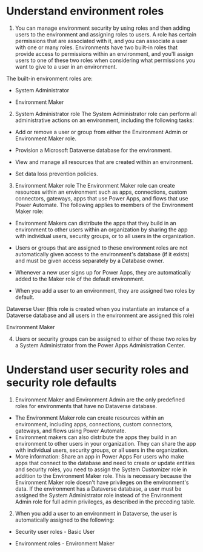 # Understand environment roles

1. You can manage environment security by using roles and then adding users to
   the environment and assigning roles to users. A role has certain permissions
   that are associated with it, and you can associate a user with one or many
   roles. Environments have two built-in roles that provide access to
   permissions within an environment, and you'll assign users to one of these
   two roles when considering what permissions you want to give to a user in an
   environment.

The built-in environment roles are:

- System Administrator

- Environment Maker

2. System Administrator role The System Administrator role can perform all
   administrative actions on an environment, including the following tasks:

- Add or remove a user or group from either the Environment Admin or Environment
  Maker role.

- Provision a Microsoft Dataverse database for the environment.

- View and manage all resources that are created within an environment.

- Set data loss prevention policies.

3. Environment Maker role The Environment Maker role can create resources within
   an environment such as apps, connections, custom connectors, gateways, apps
   that use Power Apps, and flows that use Power Automate. The following applies
   to members of the Environment Maker role:

- Environment Makers can distribute the apps that they build in an environment
  to other users within an organization by sharing the app with individual
  users, security groups, or to all users in the organization.

- Users or groups that are assigned to these environment roles are not
  automatically given access to the environment's database (if it exists) and
  must be given access separately by a Database owner.

- Whenever a new user signs up for Power Apps, they are automatically added to
  the Maker role of the default environment.

- When you add a user to an environment, they are assigned two roles by default.

Dataverse User (this role is created when you instantiate an instance of a
Dataverse database and all users in the environment are assigned this role)

Environment Maker

4. Users or security groups can be assigned to either of these two roles by a
   System Administrator from the Power Apps Administration Center.

# Understand user security roles and security role defaults

1. Environment Maker and Environment Admin are the only predefined roles for
   environments that have no Dataverse database.

- The Environment Maker role can create resources within an environment,
  including apps, connections, custom connectors, gateways, and flows using
  Power Automate.
- Environment makers can also distribute the apps they build in an environment
  to other users in your organization. They can share the app with individual
  users, security groups, or all users in the organization.
- More information: Share an app in Power Apps For users who make apps that
  connect to the database and need to create or update entities and security
  roles, you need to assign the System Customizer role in addition to the
  Environment Maker role. This is necessary because the Environment Maker role
  doesn't have privileges on the environment's data. If the environment has a
  Dataverse database, a user must be assigned the System Administrator role
  instead of the Environment Admin role for full admin privileges, as described
  in the preceding table.

2. When you add a user to an environment in Dataverse, the user is automatically
   assigned to the following:

- Security user roles - Basic User

- Environment roles - Environment Maker
